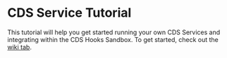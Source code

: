 # CDS Service Tutorial
This tutorial will help you get started running your own CDS Services and integrating within the CDS
Hooks Sandbox. To get started, check out the [wiki tab](https://github.com/cerner/cds-services-tutorial/wiki).
